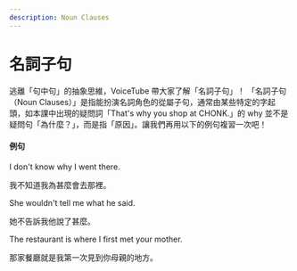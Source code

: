 ```yaml
---
description: Noun Clauses
---
```


# 名詞子句

逃離「句中句」的抽象思維，VoiceTube 帶大家了解「名詞子句」！ 「名詞子句（Noun Clauses）」是指能扮演名詞角色的從屬子句，通常由某些特定的字起頭，如本課中出現的疑問詞「That's why you shop at CHONK.」的 why 並不是疑問句「為什麼？」，而是指「原因」。讓我們再用以下的例句複習一次吧！

#### 例句

I don't know why I went there.

我不知道我為甚麼會去那裡。

She wouldn't tell me what he said.

她不告訴我他說了甚麼。

The restaurant is where I first met your mother.

那家餐廳就是我第一次見到你母親的地方。

